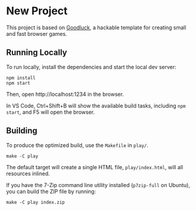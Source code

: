 # New Project

This project is based on [Goodluck](https://github.com/piesku/goodluck), a hackable template for creating small and fast browser games.

## Running Locally

To run locally, install the dependencies and start the local dev server:

    npm install
    npm start

Then, open http://localhost:1234 in the browser.

In VS Code, Ctrl+Shift+B will show the available build tasks, including `npm start`, and F5 will open the browser.

## Building

To produce the optimized build, use the `Makefile` in `play/`.

    make -C play

The default target will create a single HTML file, `play/index.html`, will all resources inlined.

If you have the 7-Zip command line utility installed (`p7zip-full` on Ubuntu), you can build the ZIP file by running:

    make -C play index.zip

